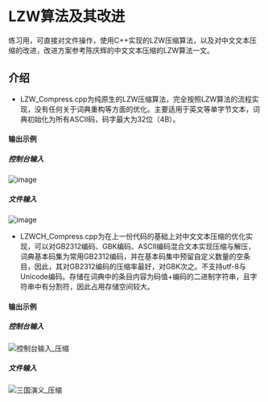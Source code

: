 # LZW算法及其改进
练习用，可直接对文件操作，使用C++实现的LZW压缩算法，以及对中文文本压缩的改进，改进方案参考陈庆辉的中文文本压缩的LZW算法一文。
## 介绍
* LZW_Compress.cpp为纯原生的LZW压缩算法，完全按照LZW算法的流程实现，没有任何关于词典重构等方面的优化。主要适用于英文等单字节文本，词典初始化为所有ASCII码，码字最大为32位（4B）。
#### 输出示例
##### 控制台输入
![image](https://user-images.githubusercontent.com/47845988/168083392-17fa886b-8407-423d-9d61-0716bc66e056.png)
##### 文件输入
![image](https://user-images.githubusercontent.com/47845988/168082650-6c0ad4f5-091a-45c8-9c0d-1150206a318a.png)

* LZWCH_Compress.cpp为在上一份代码的基础上对中文文本压缩的优化实现，可以对GB2312编码、GBK编码、ASCII编码混合文本实现压缩与解压，词典基本码集为常用GB2312编码，并在基本码集中预留自定义数量的空条目，因此，其对GB2312编码的压缩率最好，对GBK次之。不支持utf-8与Unicode编码。存储在词典中的条目内容为码值+编码的二进制字符串，且字符串中有分割符，因此占用存储空间较大。
#### 输出示例
##### 控制台输入
![控制台输入_压缩](https://user-images.githubusercontent.com/47845988/168085353-051f10e9-5077-4da4-8dd5-bfcabd225c20.png)
##### 文件输入
![三国演义_压缩](https://user-images.githubusercontent.com/47845988/168085425-70a9d13a-8ce0-4092-8bcf-d97bce24d8a2.png)
